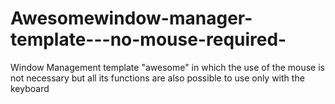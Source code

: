 # Awesomewindow-manager-template---no-mouse-required-
Window Management template "awesome" in which the use of the mouse is not necessary but all its functions are also possible to use only with the keyboard
